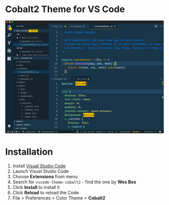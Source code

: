 # Cobalt2 Theme for VS Code

![](./images/ss.png)


# Installation

1. Install [Visual Studio Code](https://code.visualstudio.com/)
2. Launch Visual Studio Code
3. Choose **Extensions** from menu
4. Search for `vscode-theme-cobalt2` - find the one by **Wes Bos**
5. Click **Install** to install it
6. Click **Reload** to reload the Code
7. File > Preferences > Color Theme > **Cobalt2**

